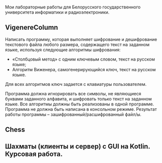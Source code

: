 Мои лабораторные работы для Белорусского государственного университета информатики и радиоэлектроники.

<h2> VigenereColumn </h2>
Написать программу, которая выполняет шифрование и дешифрование текстового файла любого размера, содержащего текст на заданном языке, используя следующие алгоритмы шифрования:

- «Столбцовый метод» с одним ключевым словом, текст на русском языке;
- Алгоритм Виженера, самогенерирующийся ключ, текст на русском языке. 

Для всех алгоритмов ключ задается с клавиатуры пользователем.

Программа должна игнорировать все символы, не являющиеся буквами заданного алфавита,  и шифровать только текст на заданном языке. Все алгоритмы должны быть реализованы в одной программе. Программа не должна быть написана в консольном режиме. Результат работы программы – зашифрованный/расшифрованный файл/ы.

<h2> Chess <h2>
Шахматы (клиенты и сервер) с GUI на Kotlin. Курсовая работа.
